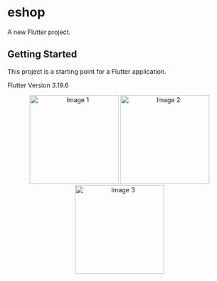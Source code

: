 # eshop

A new Flutter project.

## Getting Started

This project is a starting point for a Flutter application.

Flutter Version 3.19.6

<p align="center">
  <img src="https://github.com/user-attachments/assets/9bdb8324-b0bd-44ac-b0e4-b6f58ac92486" alt="Image 1" width="200"/>
  <img src="https://github.com/user-attachments/assets/95780fd1-ac96-4b89-9c6c-39a10c8e7f16" alt="Image 2" width="200"/>
  <img src="https://github.com/user-attachments/assets/6438e295-d752-4424-a136-3ab4d5af2b27" alt="Image 3" width="200"/>
</p>
